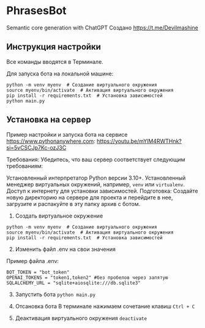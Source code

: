# PhrasesBot
Semantic core generation with ChatGPT
Создано https://t.me/Devilmashine

## Инструкция настройки
Все команды вводятся в Терминале.

Для запуска бота на локальной машине:

```
python -m venv myenv  # Создание виртуального окружения
source myenv/bin/activate  # Активация виртуального окружения
pip install -r requirements.txt  # Установка зависимостей
python main.py
```

## Установка на сервер
Пример настройки и запуска бота на сервисе https://www.pythonanywhere.com: 
https://youtu.be/mYlM4RWTHnk?si=5vCSCJp7Kc-ozJ3C

Требования: Убедитесь, что ваш сервер соответствует следующим требованиям:

Установленный интерпретатор Python версии 3.10+.
Установленный менеджер виртуальных окружений, например, `venv` или `virtualenv`.
Доступ к интернету для установки зависимостей.
Подготовка: Создайте новую директорию на сервере для проекта и перейдите в нее, загрузите и распакуйте в эту папку архив с ботом.

1. Создать виртуальное окружение

```
python -m venv myenv  # Создание виртуального окружения
source myenv/bin/activate  # Активация виртуального окружения
pip install -r requirements.txt  # Установка зависимостей
```

2. Изменить файл .env на свои значения

Пример файла .env:

```
BOT_TOKEN = "bot_token"
OPENAI_TOKENS = "token1,token2" #без пробелов через запятую
SQLALCHEMY_URL = "sqlite+aiosqlite:///db.sqlite3"
```

3. Запустить бота
`python main.py`

4. Отсановка бота
 В терминале нажимаем сочетание клавиш `Ctrl + C`

5. Деактивация виртуального окружения
`deactivate`



